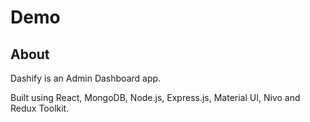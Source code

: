 # Demo

## About

Dashify is an Admin Dashboard app.

Built using React, MongoDB, Node.js, Express.js, Material UI, Nivo and Redux Toolkit.
